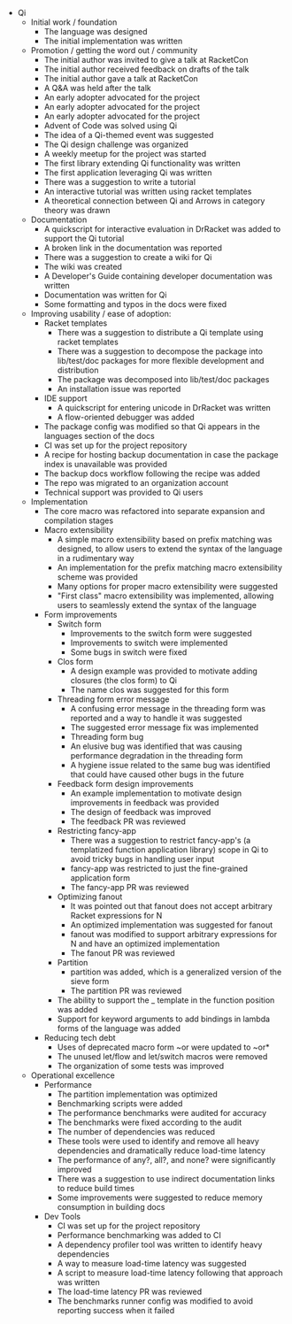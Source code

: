 * Qi
	* Initial work / foundation
		* The language was designed
		* The initial implementation was written
	* Promotion / getting the word out / community
		* The initial author was invited to give a talk at RacketCon
		* The initial author received feedback on drafts of the talk
		* The initial author gave a talk at RacketCon
		* A Q&A was held after the talk
		* An early adopter advocated for the project
		* An early adopter advocated for the project
		* An early adopter advocated for the project
		* Advent of Code was solved using Qi
		* The idea of a Qi-themed event was suggested
		* The Qi design challenge was organized
		* A weekly meetup for the project was started
		* The first library extending Qi functionality was written
		* The first application leveraging Qi was written
		* There was a suggestion to write a tutorial
		* An interactive tutorial was written using racket templates
		* A theoretical connection between Qi and Arrows in category theory was drawn
	* Documentation
		* A quickscript for interactive evaluation in DrRacket was added to support the Qi tutorial
		* A broken link in the documentation was reported
		* There was a suggestion to create a wiki for Qi
		* The wiki was created
		* A Developer's Guide containing developer documentation was written
		* Documentation was written for Qi
		* Some formatting and typos in the docs were fixed
	* Improving usability / ease of adoption:
		* Racket templates
			* There was a suggestion to distribute a Qi template using racket templates
			* There was a suggestion to decompose the package into lib/test/doc packages for more flexible development and distribution
			* The package was decomposed into lib/test/doc packages
			* An installation issue was reported
		* IDE support
			* A quickscript for entering unicode in DrRacket was written
			* A flow-oriented debugger was added
		* The package config was modified so that Qi appears in the languages section of the docs
		* CI was set up for the project repository
		* A recipe for hosting backup documentation in case the package index is unavailable was provided
		* The backup docs workflow following the recipe was added
		* The repo was migrated to an organization account
		* Technical support was provided to Qi users
	* Implementation
		* The core macro was refactored into separate expansion and compilation stages
		* Macro extensibility
			* A simple macro extensibility based on prefix matching was designed, to allow users to extend the syntax of the language in a rudimentary way
			* An implementation for the prefix matching macro extensibility scheme was provided
			* Many options for proper macro extensibility were suggested
			* "First class" macro extensibility was implemented, allowing users to seamlessly extend the syntax of the language
		* Form improvements
			* Switch form
				* Improvements to the switch form were suggested
				* Improvements to switch were implemented
				* Some bugs in switch were fixed
			* Clos form
				* A design example was provided to motivate adding closures (the clos form) to Qi
				* The name clos was suggested for this form
			* Threading form error message
				* A confusing error message in the threading form was reported and a way to handle it was suggested
				* The suggested error message fix was implemented
				* Threading form bug
				* An elusive bug was identified that was causing performance degradation in the threading form
				* A hygiene issue related to the same bug was identified that could have caused other bugs in the future
			* Feedback form design improvements
				* An example implementation to motivate design improvements in feedback was provided
				* The design of feedback was improved
				* The feedback PR was reviewed
			* Restricting fancy-app
				* There was a suggestion to restrict fancy-app's (a templatized function application library) scope in Qi to avoid tricky bugs in handling user input
				* fancy-app was restricted to just the fine-grained application form
				* The fancy-app PR was reviewed
			* Optimizing fanout
				* It was pointed out that fanout does not accept arbitrary Racket expressions for N
				* An optimized implementation was suggested for fanout
				* fanout was modified to support arbitrary expressions for N and have an optimized implementation
				* The fanout PR was reviewed
			* Partition
				* partition was added, which is a generalized version of the sieve form
				* The partition PR was reviewed
			* The ability to support the _ template in the function position was added
			* Support for keyword arguments to add bindings in lambda forms of the language was added
		* Reducing tech debt
			* Uses of deprecated macro form ~or were updated to ~or*
			* The unused let/flow and let/switch macros were removed
			* The organization of some tests was improved
	* Operational excellence
		* Performance
			* The partition implementation was optimized
			* Benchmarking scripts were added
			* The performance benchmarks were audited for accuracy
			* The benchmarks were fixed according to the audit
			* The number of dependencies was reduced
			* These tools were used to identify and remove all heavy dependencies and dramatically reduce load-time latency
			* The performance of any?, all?, and none? were significantly improved
			* There was a suggestion to use indirect documentation links to reduce build times
			* Some improvements were suggested to reduce memory consumption in building docs
		* Dev Tools
			* CI was set up for the project repository
			* Performance benchmarking was added to CI
			* A dependency profiler tool was written to identify heavy dependencies
			* A way to measure load-time latency was suggested
			* A script to measure load-time latency following that approach was written
			* The load-time latency PR was reviewed
			* The benchmarks runner config was modified to avoid reporting success when it failed
